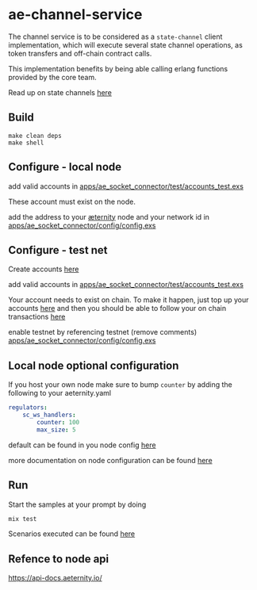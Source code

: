 # ae-channel-service

The channel service is to be considered as a `state-channel` client implementation, which will execute several state channel operations, as token transfers and off-chain contract calls.

This implementation benefits by being able calling erlang functions provided by the core team.

Read up on state channels [here](https://github.com/aeternity/protocol/blob/master/node/api/channels_api_usage.md)

## Build

```
make clean deps
make shell
```

## Configure - local node

add valid accounts in [apps/ae_socket_connector/test/accounts_test.exs](apps/ae_socket_connector/test/accounts_test.exs)

These account must exist on the node.

add the address to your [æternity](https://github.com/aeternity/aeternity) node and your network id in [apps/ae_socket_connector/config/config.exs](apps/ae_socket_connector/config/config.exs#L29)

## Configure - test net

Create accounts [here](http://aeternity.com/documentation-hub/tutorials/account-creation-in-ae-cli/)

add valid accounts in [apps/ae_socket_connector/test/accounts_test.exs](apps/ae_socket_connector/test/accounts_test.exs)

Your account needs to exist on chain. To make it happen, just top up your accounts
[here](https://testnet.faucet.aepps.com/) and then you should be able to follow your on chain transactions [here](https://testnet.explorer.aepps.com)

enable testnet by referencing testnet (remove comments) [apps/ae_socket_connector/config/config.exs](apps/ae_socket_connector/config/config.exs#L33)

## Local node optional configuration

If you host your own node make sure to bump `counter`
by adding the following to your aeternity.yaml

```yaml
regulators:
    sc_ws_handlers:
        counter: 100
        max_size: 5
```

default can be found in you node config [here](https://github.com/aeternity/aeternity/blob/master/apps/aeutils/priv/aeternity_config_schema.json)

more documentation on node configuration can be found [here](https://github.com/aeternity/aeternity/blob/master/docs/configuration.md)

## Run

Start the samples at your prompt by doing 
```bash
mix test
```

Scenarios executed can be found [here](apps/ae_socket_connector/test/scenarios_test.exs)

## Refence to node api

https://api-docs.aeternity.io/
